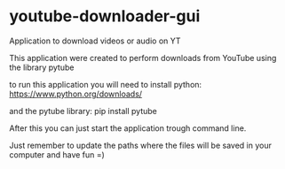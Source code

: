 # youtube-downloader-gui
 Application to download videos or audio on YT
 
 This application were created to perform downloads from YouTube using the library pytube
 
 to run this application you will need to install python:
 https://www.python.org/downloads/
 
 and the pytube library:
 pip install pytube
 
 After this you can just start the application trough command line.
 
 Just remember to update the paths where the files will be saved in your computer and have fun =)
